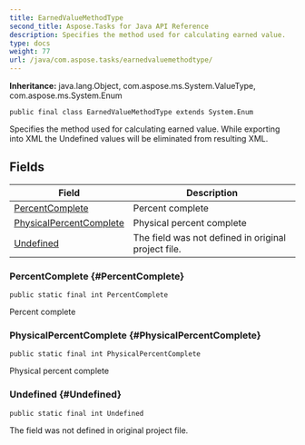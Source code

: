 ```yaml
---
title: EarnedValueMethodType
second_title: Aspose.Tasks for Java API Reference
description: Specifies the method used for calculating earned value.
type: docs
weight: 77
url: /java/com.aspose.tasks/earnedvaluemethodtype/
---
```


**Inheritance:**
java.lang.Object, com.aspose.ms.System.ValueType, com.aspose.ms.System.Enum
```
public final class EarnedValueMethodType extends System.Enum
```

Specifies the method used for calculating earned value. While exporting into XML the Undefined values will be eliminated from resulting XML.
## Fields

| Field | Description |
| --- | --- |
| [PercentComplete](#PercentComplete) | Percent complete |
| [PhysicalPercentComplete](#PhysicalPercentComplete) | Physical percent complete |
| [Undefined](#Undefined) | The field was not defined in original project file. |
### PercentComplete {#PercentComplete}
```
public static final int PercentComplete
```


Percent complete

### PhysicalPercentComplete {#PhysicalPercentComplete}
```
public static final int PhysicalPercentComplete
```


Physical percent complete

### Undefined {#Undefined}
```
public static final int Undefined
```


The field was not defined in original project file.

